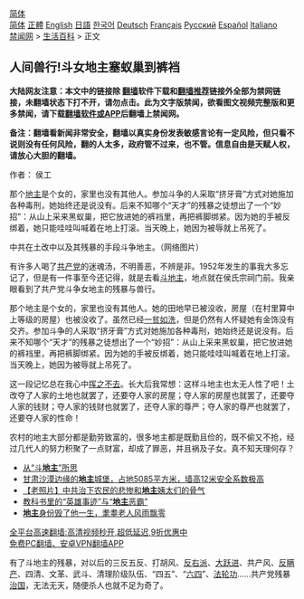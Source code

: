  <!-- 面包屑导航 --> <div class="breadcrumb"><!-- GTranslate: https://gtranslate.io/ -->  <div class="switcher notranslate">  <div class="selected">  <a href="#" onclick="return false;"> 简体</a>  </div>  <div class="option">  <a href="https://www.bannedbook.org" onclick="doGTranslate('zh-CN|zh-CN');jQuery('div.switcher div.selected a').html(jQuery(this).html());return false;" title="简体中文" class="nturl selected"> 简体</a>  <a href="https://www.bannedbook.org/zh-tw/" onclick="doGTranslate('zh-CN|zh-TW');jQuery('div.switcher div.selected a').html(jQuery(this).html());return false;" title="繁體中文" class="nturl"> 正體</a>  <a href="https://www.bannedbook.org/en/" onclick="doGTranslate('zh-CN|en');jQuery('div.switcher div.selected a').html(jQuery(this).html());return false;" title="English" class="nturl"> English</a>  <a href="https://www.bannedbook.org/ja/" onclick="doGTranslate('zh-CN|ja');jQuery('div.switcher div.selected a').html(jQuery(this).html());return false;" title="日本語" class="nturl"> 日語</a>  <a href="https://www.bannedbook.org/ko/" onclick="doGTranslate('zh-CN|ko');jQuery('div.switcher div.selected a').html(jQuery(this).html());return false;" title="한국어" class="nturl"> 한국어</a>  <a href="https://www.bannedbook.org/de/" onclick="doGTranslate('zh-CN|de');jQuery('div.switcher div.selected a').html(jQuery(this).html());return false;" title="Deutsch" class="nturl"> Deutsch</a>  <a href="https://www.bannedbook.org/fr/" onclick="doGTranslate('zh-CN|fr');jQuery('div.switcher div.selected a').html(jQuery(this).html());return false;" title="Français" class="nturl"> Français</a>  <a href="https://www.bannedbook.org/ru/" onclick="doGTranslate('zh-CN|ru');jQuery('div.switcher div.selected a').html(jQuery(this).html());return false;" title="Русский" class="nturl"> Русский</a>  <a href="https://www.bannedbook.org/es/" onclick="doGTranslate('zh-CN|es');jQuery('div.switcher div.selected a').html(jQuery(this).html());return false;" title="Español" class="nturl"> Español</a>  <a href="https://www.bannedbook.org/it/" onclick="doGTranslate('zh-CN|it');jQuery('div.switcher div.selected a').html(jQuery(this).html());return false;" title="Italiano" class="nturl"> Italiano</a>  </div>  </div>      <div class='breadcrumb-sub'><!-- Breadcrumb NavXT 6.3.0 --> <a href="https://www.bannedbook.org/" class="home">禁闻网</a> &gt; <a href="https://www.bannedbook.org/bnews/lifebaike/" class="category">生活百科</a> &gt; 正文</div></div><h2>人间兽行!斗女地主塞蚁巢到裤裆</h2> <p class="notice"><b>大陆网友注意：本文中的链接除 <a href="https://github.com/bannedbook/fanqiang" >翻墙</a>软件下载和<a href="https://github.com/killgcd/justmysocks/blob/master/README.md">翻墙推荐</a>链接外全部为禁网链接，未翻墙状态下打不开，请勿点击。此为文字版禁闻，欲看图文视频完整版和更多禁闻，请下载<a href="https://github.com/bannedbook/fanqiang">翻墙软件或APP</a>后翻墙上禁闻网。</p><p>备注：翻墙看新闻非常安全，翻墙以真实身份发表敏感言论有一定风险，但只看不说则没有任何风险，翻的人太多，政府管不过来，也不管。信息自由是天赋人权，请放心大胆的翻墙。</b></p>  <div class="entry"> <p>作者： 侯工</p> <p id="summary">那个<a href="https://www.bannedbook.org/bnews/tag/%e5%9c%b0%e4%b8%bb/" class="st_tag internal_tag" rel="tag" title="标签 地主 下的日志">地主</a>是个女的，家里也没有其他人。参加斗争的人采取“挤牙膏”方式对她施加各种毒刑，她始终还是说没有。后来不知哪个“天才”的残暴之徒想出了一个“妙招”：从山上采来黑蚁巢，把它放进她的裤裆里，再把裤脚绑紧。因为她的手被反绑着，她只能哇哇叫喊着在地上打滚。当天晚上，她因为被辱就上吊死了。</p>  <p id="conimg">中共在土改中以及其残暴的手段斗争地主。（网络图片）</p> <p>有许多人喝了<a href="https://www.bannedbook.org/bnews/tag/%e5%85%b1%e4%ba%a7%e5%85%9a/" class="st_tag internal_tag" rel="tag" title="标签 共产党 下的日志">共产党</a>的迷魂汤，不明善恶，不辨是非。1952年发生的事我大多忘记了，但是有一件事至今还记得，就是去看<a href="https://www.bannedbook.org/bnews/tag/%E6%96%97%E5%9C%B0%E4%B8%BB/" class="st_tag internal_tag" rel="tag" title="标签 斗地主 下的日志">斗地主</a>，地点就在侯氏宗祠门前。我亲眼看到了共产党斗争女地主的残暴与兽行。</p>  <p>那个地主是个女的，家里也没有其他人。她的田地早已被没收，房屋（在村里算中上等级的房屋）也被没收了。虽然已经<a href="https://www.bannedbook.org/bnews/tag/%E4%B8%80%E8%B4%AB%E5%A6%82%E6%B4%97/" class="st_tag internal_tag" rel="tag" title="标签 一贫如洗 下的日志">一贫如洗</a>，但是仍然有人怀疑她有金饰没有交齐。参加斗争的人采取“挤牙膏”方式对她施加各种毒刑，她始终还是说没有。后来不知哪个“天才”的残暴之徒想出了一个“妙招”：从山上采来黑蚁巢，把它放进她的裤裆里，再把裤脚绑紧。因为她的手被反绑着，她只能哇哇叫喊着在地上打滚。当天晚上，她因为被辱就上吊死了。</p> <p>这一段记忆总在我心中<span class='wp_keywordlink'><a href="https://www.bannedbook.org/forum2/topic1699.html" title="正见网《章冬：挥之不去》" target="_blank">挥之不去</a></span>。长大后我常想：这样斗地主也太无人性了吧！土改夺了人家的土地也就罢了，还要夺人家的房屋；夺人家的房屋也就罢了，还要夺人家的钱财；夺人家的钱财也就罢了，还夺人家的尊严；夺人家的尊严也就罢了，还要夺人家的性命！</p>  <p>农村的地主大部分都是勤劳致富的，很多地主都是既勤且俭的，既不偷又不抢，经过几代人的努力积聚了一点财富，却成了罪恶，并且祸及子女。真不知天理何存？</p> <ul class='op-related-articles' title='相关阅读'> <li><a href='https://www.bannedbook.org/bnews/cbnews/20210804/1599387.html' target='_blank'>从“斗<b>地主</b>”所思</a></li> <li><a href='https://www.bannedbook.org/bnews/funmedia/20210802/1598627.html' target='_blank'>甘肃沙漠边缘的<b>地主</b>城堡，占地5085平方米，墙高12米安全系数极高</a></li> <li><a href='https://www.bannedbook.org/bnews/lifebaike/20210713/1586091.html' target='_blank'>【老照片】中共治下农民的悲惨和<b>地主</b>姨太们的骨气</a></li> <li><a href='https://www.bannedbook.org/bnews/lifebaike/20210708/1582646.html' target='_blank'>教科书里的“英雄事迹”与“<b>地主</b>恶霸”</a></li> <li><a href='https://www.bannedbook.org/bnews/cnnews/20210703/1579309.html' target='_blank'><b>地主</b>身份毁了他一生，耄耋老人风雨飘零</a></li> </ul> <p class="texttj"> <a href="https://github.com/bannedbook/fanqiang/wiki/V2ray%E6%9C%BA%E5%9C%BA" target="_blank">全平台高速翻墙:高清视频秒开,超低延迟,9折优惠中</a><br/> <a href="https://github.com/bannedbook/fanqiang/wiki/%E7%A6%81%E9%97%BB%E7%BD%91%E5%AE%89%E5%8D%93%E7%BF%BB%E5%A2%99%E6%96%B0%E9%97%BBAPP" target="_blank">免费PC翻墙、安卓VPN翻墙APP</a></p> <p>有了斗地主的残暴，对以后的三反五反、打胡风、<a href="https://www.bannedbook.org/bnews/tag/%E5%8F%8D%E5%8F%B3%E6%B4%BE/" class="st_tag internal_tag" rel="tag" title="标签 反右派 下的日志">反右派</a>、<span class='wp_keywordlink'><a href="https://www.bannedbook.org/forum2/topic242.html" title="大跃进亲历记" target="_blank">大跃进</a></span>、共产风、<a href="https://www.bannedbook.org/bnews/tag/%E5%8F%8D%E7%9E%92%E4%BA%A7/" class="st_tag internal_tag" rel="tag" title="标签 反瞒产 下的日志">反瞒产</a>、四清、文革、武斗、清理阶级队伍、“四五”、“<span class='wp_keywordlink'><a href="https://www.bannedbook.org/forum2/topic2509.html" title="《中国六四真相》" target="_blank">六四</a></span>”、<a href="https://www.bannedbook.org/bnews/tag/%e6%b3%95%e8%bd%ae%e5%8a%9f/" class="st_tag internal_tag" rel="tag" title="标签 法轮功 下的日志">法轮功</a>&#8230;&#8230;共产党残暴<span class='wp_keywordlink'><a href="https://www.bannedbook.org/forum24/topic8925.html" title="《治国大道》" target="_blank">治国</a></span>，无法无天，随便杀人也就不足为奇了。</p><a name='sharetosocial'></a>  <div style="margin-bottom:5px;padding-bottom:5px;clear:both"> <div id="archive-pix-1" class="banner-ads"> <!-- AuctionX Display platform tag START --> <div id="26318x728x90x621x_ADSLOT2" clicktrack="%%CLICK_URL_ESC%%"></div> <!-- AuctionX Display platform tag END --> </div> <div id="archive-pix-2" class="banner-ads"> <!-- AuctionX Display platform tag START --> <div id="26315x300x250x621x_ADSLOT2" clicktrack="%%CLICK_URL_ESC%%"></div> <!-- AuctionX Display platform tag END --> </div> </div>  <div id="archive-pix-1" class="banner-ads"> <!-- AuctionX Display platform tag START --> <div id="26318x728x90x621x_ADSLOT3" clicktrack="%%CLICK_URL_ESC%%"></div> <!-- AuctionX Display platform tag END --> </div> </div><!--END ENTRY--> 